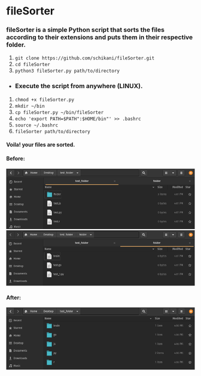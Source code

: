 # fileSorter
### fileSorter is a simple Python script that sorts the files according to their extensions and puts them in their respective folder.

1. `git clone https://github.com/schikani/fileSorter.git`
2. `cd fileSorter`
3. `python3 fileSorter.py path/to/directory`

* ### Execute the script from anywhere (LINUX).

1. `chmod +x fileSorter.py`
2. `mkdir ~/bin`
3. `cp fileSorter.py ~/bin/fileSorter`
4. `echo 'export PATH=$PATH":$HOME/bin"' >> .bashrc`
5. `source ~/.bashrc`
6. `fileSorter path/to/directory` 

#### Voila! your files are sorted.

#### Before:
![alt text](https://github.com/schikani/fileSorter/blob/main/img/1.png)
![alt text](https://github.com/schikani/fileSorter/blob/main/img/2.png)

#### After:
![alt text](https://github.com/schikani/fileSorter/blob/main/img/sorted.png)


